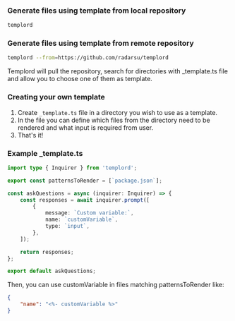 ### Generate files using template from local repository
```sh
templord
```

### Generate files using template from remote repository
```sh
templord --from=https://github.com/radarsu/templord
```

Templord will pull the repository, search for directories with _template.ts file and allow you to choose one of them as template.

### Creating your own template
1. Create `_template.ts` file in a directory you wish to use as a template.
2. In the file you can define which files from the directory need to be rendered and what input is required from user.
3. That's it!

### Example \_template.ts

```ts
import type { Inquirer } from 'templord';

export const patternsToRender = [`package.json`];

const askQuestions = async (inquirer: Inquirer) => {
    const responses = await inquirer.prompt([
        {
            message: `Custom variable:`,
            name: `customVariable`,
            type: `input`,
        },
    ]);

    return responses;
};

export default askQuestions;
```

Then, you can use customVariable in files matching patternsToRender like:
```json
{
    "name": "<%- customVariable %>"
}
```